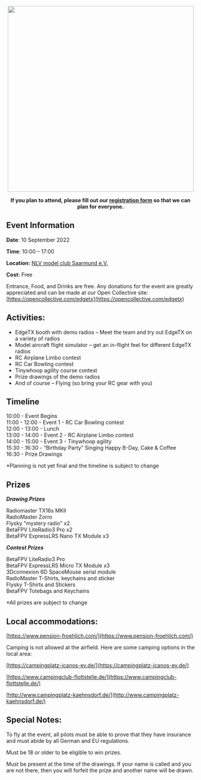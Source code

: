 <p></p> 
<p align="center">
<a><img src="https://github.com/phileville/edgetx.github.io/blob/master/images/EXTFEST.png?raw=true" align="center" width="497"></a>
</P>

<p align="center"><strong>If you plan to attend, please fill out our <a href="https://forms.gle/m2vYJsB1rYBU3pMh6">registration form</a> so that we can plan for everyone.</strong>
</p>

## **Event Information**

**Date**: 10 September 2022

**Time**: 10:00 – 17:00

**Location:** [NLV model club Saarmund e.V.](https://goo.gl/maps/Apm9M4Xu2A2UBwNLA)

**Cost:** Free

Entrance, Food, and Drinks are free.  Any donations for the event are greatly appreciated and can be made at our Open Collective site: [https://opencollective.com/edgetx](https://opencollective.com/edgetx)

## **Activities:**

- EdgeTX booth with demo radios – Meet the team and try out EdgeTX on a variety of radios
- Model aircraft flight simulator – get an in-flight feel for different EdgeTX radios
- RC Airplane Limbo contest
- RC Car Bowling contest
- Tinywhoop agility course contest
- Prize drawings of the demo radios
- And of course – Flying (so bring your RC gear with you)

## Timeline

10:00 - Event Begins<br/>
11:00 - 12:00 - Event 1 - RC Car Bowling contest<br/>
12:00 - 13:00 - Lunch<br/>
13:00 - 14:00 - Event 2 - RC Airplane Limbo contest<br/>
14:00 - 15:00 - Event 3 - Tinywhoop agility<br/>
15:30 - 16:30 - “Birthday Party” Singing Happy B-Day, Cake & Coffee<br/>
16:30 - Prize Drawings<br/>

*Planning is not yet final and the timeline is subject to change

## Prizes

***Drawing Prizes***

Radiomaster TX16s MKII<br/>
RadioMaster Zorro<br/>
Flysky "mystery radio" x2<br/>
BetaFPV LiteRadio3 Pro x2<br/>
BetaFPV ExpressLRS Nano TX Module x3<br/>


***Contest Prizes***

BetaFPV LiteRadio3 Pro<br/>
BetaFPV ExpressLRS Micro TX Module x3<br/>
3Dconnexion 6D SpaceMouse serial module<br/>
RadioMaster T-Shirts, keychains and sticker<br/>
Flysky T-Shirts and Stickers<br/>
BetaFPV Totebags and Keychains<br/>

*All prizes are subject to change

## **Local accommodations:**

[https://www.pension-froehlich.com/](https://www.pension-froehlich.com/)

Camping is not allowed at the airfield. Here are some camping options in the local area:

[https://campingplatz-icanos-ev.de/](https://campingplatz-icanos-ev.de/)

[https://www.campingclub-flottstelle.de/](https://www.campingclub-flottstelle.de/)

[http://www.campingplatz-kaehnsdorf.de/](http://www.campingplatz-kaehnsdorf.de/)

## **Special Notes:**

To fly at the event, all pilots must be able to prove that they have insurance and must abide by all German and EU regulations.

Must be 18 or older to be eligible to win prizes.

Must be present at the time of the drawings. If your name is called and you are not there, then you will forfeit the prize and another name will be drawn.